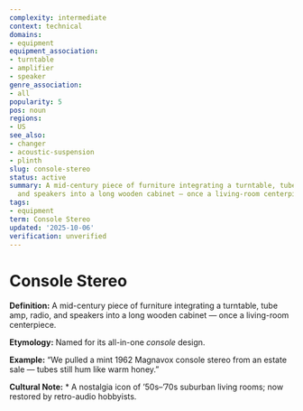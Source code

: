 ```yaml
---
complexity: intermediate
context: technical
domains:
- equipment
equipment_association:
- turntable
- amplifier
- speaker
genre_association:
- all
popularity: 5
pos: noun
regions:
- US
see_also:
- changer
- acoustic-suspension
- plinth
slug: console-stereo
status: active
summary: A mid-century piece of furniture integrating a turntable, tube amp, radio,
  and speakers into a long wooden cabinet — once a living-room centerpiece.
tags:
- equipment
term: Console Stereo
updated: '2025-10-06'
verification: unverified
---
```


# Console Stereo

**Definition:** A mid-century piece of furniture integrating a turntable, tube amp, radio, and speakers into a long wooden cabinet — once a living-room centerpiece.

**Etymology:** Named for its all-in-one *console* design.

**Example:** “We pulled a mint 1962 Magnavox console stereo from an estate sale — tubes still hum like warm honey.”

**Cultural Note:** * A nostalgia icon of ’50s–’70s suburban living rooms; now restored by retro-audio hobbyists.

